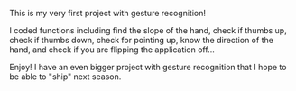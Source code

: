 This is my very first project with gesture recognition!

I coded functions including find the slope of the hand, check if thumbs up, check if thumbs down, check for pointing up, know the direction of the hand, and check if you are flipping the application off...

Enjoy! I have an even bigger project with gesture recognition that I hope to be able to "ship" next season.